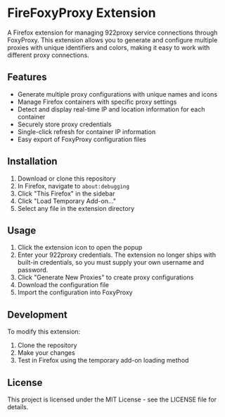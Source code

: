 # FireFoxyProxy Extension

A Firefox extension for managing 922proxy service connections through FoxyProxy. This extension allows you to generate and configure multiple proxies with unique identifiers and colors, making it easy to work with different proxy connections.

## Features

- Generate multiple proxy configurations with unique names and icons
- Manage Firefox containers with specific proxy settings
- Detect and display real-time IP and location information for each container
- Securely store proxy credentials
- Single-click refresh for container IP information
- Easy export of FoxyProxy configuration files

## Installation

1. Download or clone this repository
2. In Firefox, navigate to `about:debugging`
3. Click "This Firefox" in the sidebar
4. Click "Load Temporary Add-on..."
5. Select any file in the extension directory

## Usage

1. Click the extension icon to open the popup
2. Enter your 922proxy credentials. The extension no longer ships with
   built-in credentials, so you must supply your own username and password.
3. Click "Generate New Proxies" to create proxy configurations
4. Download the configuration file
5. Import the configuration into FoxyProxy

## Development

To modify this extension:

1. Clone the repository
2. Make your changes
3. Test in Firefox using the temporary add-on loading method

## License

This project is licensed under the MIT License - see the LICENSE file for details.

